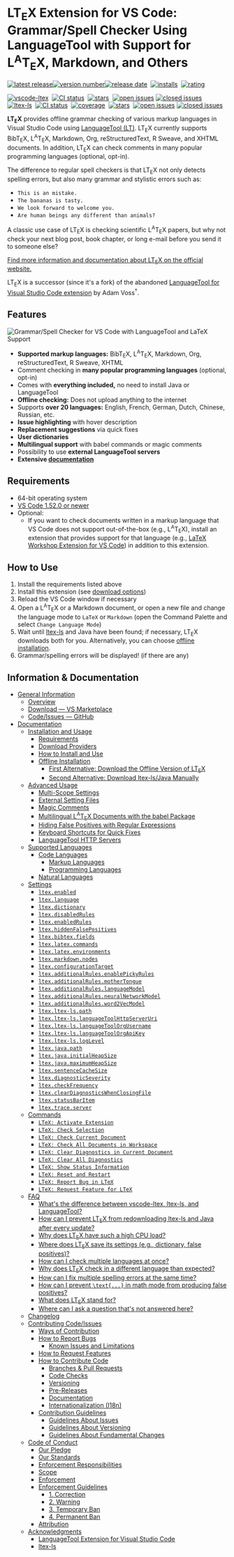<!--
   - Copyright (C) 2019-2021 Julian Valentin, LTeX Development Community
   -
   - This Source Code Form is subject to the terms of the Mozilla Public
   - License, v. 2.0. If a copy of the MPL was not distributed with this
   - file, You can obtain one at https://mozilla.org/MPL/2.0/.
   -->

<!-- #if TARGET == 'vscode' -->
# LT<sub>E</sub>X Extension for VS Code: Grammar/Spell Checker Using LanguageTool with Support for L<sup>A</sup>T<sub>E</sub>X, Markdown, and Others
<!-- #elseif TARGET == 'coc.nvim' -->
<!-- # LT<sub>E</sub>X Extension for coc.nvim: Grammar/Spell Checker Using LanguageTool with Support for L<sup>A</sup>T<sub>E</sub>X, Markdown, and Others -->
<!-- #endif -->

[![latest release](https://badgen.net/badge/-/release/585858?label=)![version number](https://badgen.net/vs-marketplace/v/valentjn.vscode-ltex?label=)![release date](https://badgen.net/github/last-commit/valentjn/vscode-ltex/release?label=)][website]&nbsp;
[![installs](https://badgen.net/vs-marketplace/i/valentjn.vscode-ltex)][website]&nbsp;
[![rating](https://badgen.net/vs-marketplace/rating/valentjn.vscode-ltex)][marketplace]

[![vscode-ltex](https://badgen.net/github/license/valentjn/vscode-ltex?label=vscode-ltex)](https://github.com/valentjn/vscode-ltex)&nbsp;
[![CI status](https://github.com/valentjn/vscode-ltex/workflows/CI/badge.svg?branch=release)](https://github.com/valentjn/vscode-ltex/actions?query=workflow%3A%22CI%22+branch%3Arelease)&nbsp;
[![stars](https://badgen.net/github/stars/valentjn/vscode-ltex)](https://github.com/valentjn/vscode-ltex)&nbsp;
[![open issues](https://badgen.net/github/open-issues/valentjn/vscode-ltex?label=open/closed%20issues&color=blue)](https://github.com/valentjn/vscode-ltex/issues)&nbsp;[![closed issues](https://badgen.net/github/closed-issues/valentjn/vscode-ltex?label=)](https://github.com/valentjn/vscode-ltex/issues)\
[![ltex-ls](https://badgen.net/github/license/valentjn/ltex-ls?label=ltex-ls)](https://github.com/valentjn/ltex-ls)&nbsp;
[![CI status](https://github.com/valentjn/ltex-ls/workflows/CI/badge.svg?branch=release)](https://github.com/valentjn/ltex-ls/actions?query=workflow%3A%22CI%22+branch%3Arelease)&nbsp;
[![coverage](https://badgen.net/coveralls/c/github/valentjn/ltex-ls/release)](https://coveralls.io/github/valentjn/ltex-ls)&nbsp;
[![stars](https://badgen.net/github/stars/valentjn/ltex-ls)](https://github.com/valentjn/ltex-ls)&nbsp;
[![open issues](https://badgen.net/github/open-issues/valentjn/ltex-ls?label=open/closed%20issues&color=blue)](https://github.com/valentjn/ltex-ls/issues)&nbsp;[![closed issues](https://badgen.net/github/closed-issues/valentjn/ltex-ls?label=)](https://github.com/valentjn/ltex-ls/issues)

<!-- #if TARGET == 'vscode' -->
**LT<sub>E</sub>X** provides offline grammar checking of various markup languages in Visual Studio Code using [LanguageTool (LT)](https://languagetool.org/). LT<sub>E</sub>X currently supports BibT<sub>E</sub>X, L<sup>A</sup>T<sub>E</sub>X, Markdown, Org, reStructuredText, R Sweave, and XHTML documents. In addition, LT<sub>E</sub>X can check comments in many popular programming languages (optional, opt-in).
<!-- #elseif TARGET == 'coc.nvim' -->
<!-- **LT<sub>E</sub>X** provides offline grammar checking of various markup languages in Vim/Neovim using [LanguageTool (LT)](https://languagetool.org/) and [coc.nvim](https://github.com/neoclide/coc.nvim). LT<sub>E</sub>X currently supports BibT<sub>E</sub>X, L<sup>A</sup>T<sub>E</sub>X, Markdown, Org, reStructuredText, R Sweave, and XHTML documents. In addition, LT<sub>E</sub>X can check comments in many popular programming languages (optional, opt-in). -->
<!-- #endif -->

The difference to regular spell checkers is that LT<sub>E</sub>X not only detects spelling errors, but also many grammar and stylistic errors such as:

- `This is an mistake.`
- `The bananas is tasty.`
- `We look forward to welcome you.`
- `Are human beings any different than animals?`

A classic use case of LT<sub>E</sub>X is checking scientific L<sup>A</sup>T<sub>E</sub>X papers, but why not check your next blog post, book chapter, or long e-mail before you send it to someone else?

[Find more information and documentation about LT<sub>E</sub>X on the official website.][website]

LT<sub>E</sub>X is a successor (since it's a fork) of the abandoned [LanguageTool for Visual Studio Code extension](https://github.com/adamvoss/vscode-languagetool) by Adam Voss<sup>†</sup>.

## Features

![Grammar/Spell Checker for VS Code with LanguageTool and LaTeX Support](https://github.com/valentjn/vscode-ltex/raw/release/img/banner-ltex.png)

- **Supported markup languages:** BibT<sub>E</sub>X, L<sup>A</sup>T<sub>E</sub>X, Markdown, Org, reStructuredText, R Sweave, XHTML
- Comment checking in **many popular programming languages** (optional, opt-in)
- Comes with **everything included,** no need to install Java or LanguageTool
- **Offline checking:** Does not upload anything to the internet
- Supports **over 20 languages:** English, French, German, Dutch, Chinese, Russian, etc.
- **Issue highlighting** with hover description
- **Replacement suggestions** via quick fixes
- **User dictionaries**
- **Multilingual support** with babel commands or magic comments
- Possibility to use **external LanguageTool servers**
- **Extensive [documentation][website]**

## Requirements

<!-- #if TARGET == 'vscode' -->
- 64-bit operating system
- [VS Code 1.52.0 or newer](https://code.visualstudio.com/)
- Optional:
  - If you want to check documents written in a markup language that VS Code does not support out-of-the-box (e.g., L<sup>A</sup>T<sub>E</sub>X), install an extension that provides support for that language (e.g., [LaTeX Workshop Extension for VS Code](https://marketplace.visualstudio.com/items?itemName=James-Yu.latex-workshop)) in addition to this extension.
<!-- #elseif TARGET == 'coc.nvim' -->
<!-- - 64-bit operating system -->
<!-- - [Vim](https://www.vim.org/) or [Neovim](https://neovim.io/) with [coc.nvim 0.0.80 or newer](https://github.com/neoclide/coc.nvim) -->
<!-- #endif -->

## How to Use

1. Install the requirements listed above
2. Install this extension (see [download options](https://valentjn.github.io/vscode-ltex/docs/installation-and-usage.html#how-to-install-and-use))
3. Reload the VS Code window if necessary
4. Open a L<sup>A</sup>T<sub>E</sub>X or a Markdown document, or open a new file and change the language mode to `LaTeX` or `Markdown` (open the Command Palette and select `Change Language Mode`)
5. Wait until [ltex-ls](https://valentjn.github.io/vscode-ltex/docs/faq.html#whats-the-difference-between-vscode-ltex-ltex-ls-and-languagetool) and Java have been found; if necessary, LT<sub>E</sub>X downloads both for you. Alternatively, you can choose [offline installation](https://valentjn.github.io/vscode-ltex/docs/installation-and-usage.html#offline-installation).
6. Grammar/spelling errors will be displayed! (if there are any)

## Information & Documentation

- [General Information](https://valentjn.github.io/vscode-ltex/index.html)
  - [Overview](https://valentjn.github.io/vscode-ltex/index.html)
  - [Download — VS Marketplace](https://marketplace.visualstudio.com/items?itemName=valentjn.vscode-ltex)
  - [Code/Issues — GitHub](https://github.com/valentjn/vscode-ltex)
- [Documentation](https://valentjn.github.io/vscode-ltex/docs/installation-and-usage.html)
  - [Installation and Usage](https://valentjn.github.io/vscode-ltex/docs/installation-and-usage.html)
    - [Requirements](https://valentjn.github.io/vscode-ltex/docs/installation-and-usage.html#requirements)
    - [Download Providers](https://valentjn.github.io/vscode-ltex/docs/installation-and-usage.html#download-providers)
    - [How to Install and Use](https://valentjn.github.io/vscode-ltex/docs/installation-and-usage.html#how-to-install-and-use)
    - [Offline Installation](https://valentjn.github.io/vscode-ltex/docs/installation-and-usage.html#offline-installation)
      - [First Alternative: Download the Offline Version of LT<sub>E</sub>X](https://valentjn.github.io/vscode-ltex/docs/installation-and-usage.html#first-alternative-download-the-offline-version-of-ltex)
      - [Second Alternative: Download ltex-ls/Java Manually](https://valentjn.github.io/vscode-ltex/docs/installation-and-usage.html#second-alternative-download-ltex-lsjava-manually)
  - [Advanced Usage](https://valentjn.github.io/vscode-ltex/docs/advanced-usage.html)
    - [Multi-Scope Settings](https://valentjn.github.io/vscode-ltex/docs/advanced-usage.html#multi-scope-settings)
    - [External Setting Files](https://valentjn.github.io/vscode-ltex/docs/advanced-usage.html#external-setting-files)
    - [Magic Comments](https://valentjn.github.io/vscode-ltex/docs/advanced-usage.html#magic-comments)
    - [Multilingual L<sup>A</sup>T<sub>E</sub>X Documents with the babel Package](https://valentjn.github.io/vscode-ltex/docs/advanced-usage.html#multilingual-latex-documents-with-the-babel-package)
    - [Hiding False Positives with Regular Expressions](https://valentjn.github.io/vscode-ltex/docs/advanced-usage.html#hiding-false-positives-with-regular-expressions)
    - [Keyboard Shortcuts for Quick Fixes](https://valentjn.github.io/vscode-ltex/docs/advanced-usage.html#keyboard-shortcuts-for-quick-fixes)
    - [LanguageTool HTTP Servers](https://valentjn.github.io/vscode-ltex/docs/advanced-usage.html#languagetool-http-servers)
  - [Supported Languages](https://valentjn.github.io/vscode-ltex/docs/supported-languages.html)
    - [Code Languages](https://valentjn.github.io/vscode-ltex/docs/supported-languages.html#code-languages)
      - [Markup Languages](https://valentjn.github.io/vscode-ltex/docs/supported-languages.html#markup-languages)
      - [Programming Languages](https://valentjn.github.io/vscode-ltex/docs/supported-languages.html#programming-languages)
    - [Natural Languages](https://valentjn.github.io/vscode-ltex/docs/supported-languages.html#natural-languages)
  - [Settings](https://valentjn.github.io/vscode-ltex/docs/settings.html)
    - [`ltex.enabled`](https://valentjn.github.io/vscode-ltex/docs/settings.html#ltexenabled)
    - [`ltex.language`](https://valentjn.github.io/vscode-ltex/docs/settings.html#ltexlanguage)
    - [`ltex.dictionary`](https://valentjn.github.io/vscode-ltex/docs/settings.html#ltexdictionary)
    - [`ltex.disabledRules`](https://valentjn.github.io/vscode-ltex/docs/settings.html#ltexdisabledrules)
    - [`ltex.enabledRules`](https://valentjn.github.io/vscode-ltex/docs/settings.html#ltexenabledrules)
    - [`ltex.hiddenFalsePositives`](https://valentjn.github.io/vscode-ltex/docs/settings.html#ltexhiddenfalsepositives)
    - [`ltex.bibtex.fields`](https://valentjn.github.io/vscode-ltex/docs/settings.html#ltexbibtexfields)
    - [`ltex.latex.commands`](https://valentjn.github.io/vscode-ltex/docs/settings.html#ltexlatexcommands)
    - [`ltex.latex.environments`](https://valentjn.github.io/vscode-ltex/docs/settings.html#ltexlatexenvironments)
    - [`ltex.markdown.nodes`](https://valentjn.github.io/vscode-ltex/docs/settings.html#ltexmarkdownnodes)
    - [`ltex.configurationTarget`](https://valentjn.github.io/vscode-ltex/docs/settings.html#ltexconfigurationtarget)
    - [`ltex.additionalRules.enablePickyRules`](https://valentjn.github.io/vscode-ltex/docs/settings.html#ltexadditionalrulesenablepickyrules)
    - [`ltex.additionalRules.motherTongue`](https://valentjn.github.io/vscode-ltex/docs/settings.html#ltexadditionalrulesmothertongue)
    - [`ltex.additionalRules.languageModel`](https://valentjn.github.io/vscode-ltex/docs/settings.html#ltexadditionalruleslanguagemodel)
    - [`ltex.additionalRules.neuralNetworkModel`](https://valentjn.github.io/vscode-ltex/docs/settings.html#ltexadditionalrulesneuralnetworkmodel)
    - [`ltex.additionalRules.word2VecModel`](https://valentjn.github.io/vscode-ltex/docs/settings.html#ltexadditionalrulesword2vecmodel)
    - [`ltex.ltex-ls.path`](https://valentjn.github.io/vscode-ltex/docs/settings.html#ltexltex-lspath)
    - [`ltex.ltex-ls.languageToolHttpServerUri`](https://valentjn.github.io/vscode-ltex/docs/settings.html#ltexltex-lslanguagetoolhttpserveruri)
    - [`ltex.ltex-ls.languageToolOrgUsername`](https://valentjn.github.io/vscode-ltex/docs/settings.html#ltexltex-lslanguagetoolorgusername)
    - [`ltex.ltex-ls.languageToolOrgApiKey`](https://valentjn.github.io/vscode-ltex/docs/settings.html#ltexltex-lslanguagetoolorgapikey)
    - [`ltex.ltex-ls.logLevel`](https://valentjn.github.io/vscode-ltex/docs/settings.html#ltexltex-lsloglevel)
    - [`ltex.java.path`](https://valentjn.github.io/vscode-ltex/docs/settings.html#ltexjavapath)
    - [`ltex.java.initialHeapSize`](https://valentjn.github.io/vscode-ltex/docs/settings.html#ltexjavainitialheapsize)
    - [`ltex.java.maximumHeapSize`](https://valentjn.github.io/vscode-ltex/docs/settings.html#ltexjavamaximumheapsize)
    - [`ltex.sentenceCacheSize`](https://valentjn.github.io/vscode-ltex/docs/settings.html#ltexsentencecachesize)
    - [`ltex.diagnosticSeverity`](https://valentjn.github.io/vscode-ltex/docs/settings.html#ltexdiagnosticseverity)
    - [`ltex.checkFrequency`](https://valentjn.github.io/vscode-ltex/docs/settings.html#ltexcheckfrequency)
    - [`ltex.clearDiagnosticsWhenClosingFile`](https://valentjn.github.io/vscode-ltex/docs/settings.html#ltexcleardiagnosticswhenclosingfile)
    - [`ltex.statusBarItem`](https://valentjn.github.io/vscode-ltex/docs/settings.html#ltexstatusbaritem)
    - [`ltex.trace.server`](https://valentjn.github.io/vscode-ltex/docs/settings.html#ltextraceserver)
  - [Commands](https://valentjn.github.io/vscode-ltex/docs/commands.html)
    - [`LTeX: Activate Extension`](https://valentjn.github.io/vscode-ltex/docs/commands.html#ltex-activate-extension)
    - [`LTeX: Check Selection`](https://valentjn.github.io/vscode-ltex/docs/commands.html#ltex-check-selection)
    - [`LTeX: Check Current Document`](https://valentjn.github.io/vscode-ltex/docs/commands.html#ltex-check-current-document)
    - [`LTeX: Check All Documents in Workspace`](https://valentjn.github.io/vscode-ltex/docs/commands.html#ltex-check-all-documents-in-workspace)
    - [`LTeX: Clear Diagnostics in Current Document`](https://valentjn.github.io/vscode-ltex/docs/commands.html#ltex-clear-diagnostics-in-current-document)
    - [`LTeX: Clear All Diagnostics`](https://valentjn.github.io/vscode-ltex/docs/commands.html#ltex-clear-all-diagnostics)
    - [`LTeX: Show Status Information`](https://valentjn.github.io/vscode-ltex/docs/commands.html#ltex-show-status-information)
    - [`LTeX: Reset and Restart`](https://valentjn.github.io/vscode-ltex/docs/commands.html#ltex-reset-and-restart)
    - [`LTeX: Report Bug in LTeX`](https://valentjn.github.io/vscode-ltex/docs/commands.html#ltex-report-bug-in-ltex)
    - [`LTeX: Request Feature for LTeX`](https://valentjn.github.io/vscode-ltex/docs/commands.html#ltex-request-feature-for-ltex)
  - [FAQ](https://valentjn.github.io/vscode-ltex/docs/faq.html)
    - [What's the difference between vscode-ltex, ltex-ls, and LanguageTool?](https://valentjn.github.io/vscode-ltex/docs/faq.html#whats-the-difference-between-vscode-ltex-ltex-ls-and-languagetool)
    - [How can I prevent LT<sub>E</sub>X from redownloading ltex-ls and Java after every update?](https://valentjn.github.io/vscode-ltex/docs/faq.html#how-can-i-prevent-ltex-from-redownloading-ltex-ls-and-java-after-every-update)
    - [Why does LT<sub>E</sub>X have such a high CPU load?](https://valentjn.github.io/vscode-ltex/docs/faq.html#why-does-ltex-have-such-a-high-cpu-load)
    - [Where does LT<sub>E</sub>X save its settings (e.g., dictionary, false positives)?](https://valentjn.github.io/vscode-ltex/docs/faq.html#where-does-ltex-save-its-settings-eg-dictionary-false-positives)
    - [How can I check multiple languages at once?](https://valentjn.github.io/vscode-ltex/docs/faq.html#how-can-i-check-multiple-languages-at-once)
    - [Why does LT<sub>E</sub>X check in a different language than expected?](https://valentjn.github.io/vscode-ltex/docs/faq.html#why-does-ltex-check-in-a-different-language-than-expected)
    - [How can I fix multiple spelling errors at the same time?](https://valentjn.github.io/vscode-ltex/docs/faq.html#how-can-i-fix-multiple-spelling-errors-at-the-same-time)
    - [How can I prevent `\text{...}` in math mode from producing false positives?](https://valentjn.github.io/vscode-ltex/docs/faq.html#how-can-i-prevent-text-in-math-mode-from-producing-false-positives)
    - [What does LT<sub>E</sub>X stand for?](https://valentjn.github.io/vscode-ltex/docs/faq.html#what-does-ltex-stand-for)
    - [Where can I ask a question that's not answered here?](https://valentjn.github.io/vscode-ltex/docs/faq.html#where-can-i-ask-a-question-thats-not-answered-here)
  - [Changelog](https://valentjn.github.io/vscode-ltex/docs/changelog.html)
  - [Contributing Code/Issues](https://valentjn.github.io/vscode-ltex/docs/contributing-code-issues.html)
    - [Ways of Contribution](https://valentjn.github.io/vscode-ltex/docs/contributing-code-issues.html#ways-of-contribution)
    - [How to Report Bugs](https://valentjn.github.io/vscode-ltex/docs/contributing-code-issues.html#how-to-report-bugs)
      - [Known Issues and Limitations](https://valentjn.github.io/vscode-ltex/docs/contributing-code-issues.html#known-issues-and-limitations)
    - [How to Request Features](https://valentjn.github.io/vscode-ltex/docs/contributing-code-issues.html#how-to-request-features)
    - [How to Contribute Code](https://valentjn.github.io/vscode-ltex/docs/contributing-code-issues.html#how-to-contribute-code)
      - [Branches & Pull Requests](https://valentjn.github.io/vscode-ltex/docs/contributing-code-issues.html#branches--pull-requests)
      - [Code Checks](https://valentjn.github.io/vscode-ltex/docs/contributing-code-issues.html#code-checks)
      - [Versioning](https://valentjn.github.io/vscode-ltex/docs/contributing-code-issues.html#versioning)
      - [Pre-Releases](https://valentjn.github.io/vscode-ltex/docs/contributing-code-issues.html#pre-releases)
      - [Documentation](https://valentjn.github.io/vscode-ltex/docs/contributing-code-issues.html#documentation)
      - [Internationalization (I18n)](https://valentjn.github.io/vscode-ltex/docs/contributing-code-issues.html#internationalization-i18n)
    - [Contribution Guidelines](https://valentjn.github.io/vscode-ltex/docs/contributing-code-issues.html#contribution-guidelines)
      - [Guidelines About Issues](https://valentjn.github.io/vscode-ltex/docs/contributing-code-issues.html#guidelines-about-issues)
      - [Guidelines About Versioning](https://valentjn.github.io/vscode-ltex/docs/contributing-code-issues.html#guidelines-about-versioning)
      - [Guidelines About Fundamental Changes](https://valentjn.github.io/vscode-ltex/docs/contributing-code-issues.html#guidelines-about-fundamental-changes)
  - [Code of Conduct](https://valentjn.github.io/vscode-ltex/docs/code-of-conduct.html)
    - [Our Pledge](https://valentjn.github.io/vscode-ltex/docs/code-of-conduct.html#our-pledge)
    - [Our Standards](https://valentjn.github.io/vscode-ltex/docs/code-of-conduct.html#our-standards)
    - [Enforcement Responsibilities](https://valentjn.github.io/vscode-ltex/docs/code-of-conduct.html#enforcement-responsibilities)
    - [Scope](https://valentjn.github.io/vscode-ltex/docs/code-of-conduct.html#scope)
    - [Enforcement](https://valentjn.github.io/vscode-ltex/docs/code-of-conduct.html#enforcement)
    - [Enforcement Guidelines](https://valentjn.github.io/vscode-ltex/docs/code-of-conduct.html#enforcement-guidelines)
      - [1. Correction](https://valentjn.github.io/vscode-ltex/docs/code-of-conduct.html#1-correction)
      - [2. Warning](https://valentjn.github.io/vscode-ltex/docs/code-of-conduct.html#2-warning)
      - [3. Temporary Ban](https://valentjn.github.io/vscode-ltex/docs/code-of-conduct.html#3-temporary-ban)
      - [4. Permanent Ban](https://valentjn.github.io/vscode-ltex/docs/code-of-conduct.html#4-permanent-ban)
    - [Attribution](https://valentjn.github.io/vscode-ltex/docs/code-of-conduct.html#attribution)
  - [Acknowledgments](https://valentjn.github.io/vscode-ltex/docs/acknowledgments.html)
    - [LanguageTool Extension for Visual Studio Code](https://valentjn.github.io/vscode-ltex/docs/acknowledgments.html#languagetool-extension-for-visual-studio-code)
    - [ltex-ls](https://valentjn.github.io/vscode-ltex/docs/acknowledgments.html#ltex-ls)

[marketplace]: https://marketplace.visualstudio.com/items?itemName=valentjn.vscode-ltex
[website]: https://valentjn.github.io/vscode-ltex/
